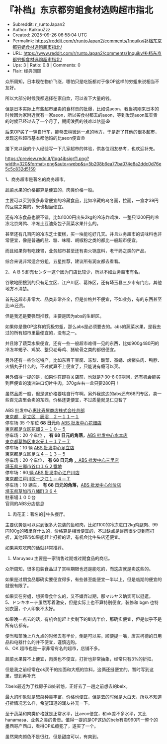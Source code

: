 # 『补档』东京都穷蛆食材选购超市指北

- Subreddit: r_runtoJapan2
- Author: KaikouZzz
- Created: 2025-09-26 06:58:04 UTC
- Permalink: https://reddit.com/r/runtoJapan2/comments/1nquikv/补档东京都穷蛆食材选购超市指北/
- URL: https://www.reddit.com/r/runtoJapan2/comments/1nquikv/补档东京都穷蛆食材选购超市指北/
- Ups: 3 | Ratio: 0.8 | Comments: 0
- Flair: 经典回顾


众所周知，日本现在物价飞涨，哪怕只是吃饭都对于像OP这样的穷蛆来说相当不友好。

所以大部分时候我都选择在家自炊，可以省下大量的钱。

但是日本实际上有些超市里卖的食材贵的批爆，比如说aeon，我当初刚来日本的时候因为家附近就有一家aeon，所以买食材都去的aeon，等到发现aeon属实贵的时候已经过去了一个月了，期间浪费的钱难以估量😭

后来OP买了一辆自行车，能够去稍微远一点的地方，于是逛了其他的很多超市，发现这些超市基本都他妈的比aeon便宜😡

接下来以我的个人经验写一下几家超市的体验，供各位润友参考，也欢迎补充。

<https://preview.redd.it/j1qq4jbsigrf1.png?width=320&format=png&auto=webp&s=5b208b6ea77ba074e8a2ddc0d76e5c5c832d5159>

1、商务超市是著名的商务超市。

蔬菜水果的价格都算是便宜的，肉类价格一般。

主要可以买到很多非常便宜的冷藏食品，比如冷藏的乌冬面，拉面，一盒才39円的豆腐之类的，米也相当便宜。

还有冷冻食品也很不错，比如1000円出头2kg的冷冻炸鸡块、一整只1200円的冷冻北京烤鸭、冷冻土豆油条包子蔬菜水果什么的。

甚至还有几百円的冷冻芝士蛋糕，买一块能吃好几天。并且业务超市的调味料也非常便宜，像是普通的盐、糖、味精、胡椒粉之类的都比一般超市便宜。

而且如果你有吃辣胃，业务超市甚至还有卖火锅底料，老干妈之类的产品。

综合来说非常适合穷蛆，五星推荐，建议所有润友都去看看。

2、ＡＢＳ卸売センター这个因为门店比较少，所以不如业务超市有名。

谷歌地图搜到的只有足立区、江户川区、葛饰区，还有埼玉县三乡市有门店，其他地方不清楚。

首先这超市非常大、品类非常齐全，但是价格并不便宜，不如业务，有的东西甚至比ok还贵。

但是我还是要强烈推荐，主要是因为abs的生鲜区。

如果你是像OP这样的究极穷蛆，那么abs是必须要去的。abs的蔬菜水果，是我去过的所有超市里最便宜的，没有之一。

并且除了蔬菜水果便宜，还有一些一般超市难得一见的东西，比如900g480円的冷冻羊蝎子、鸡架、整只老母鸡、猪软骨之类的都很便宜。

另外还有一些你吃特产，比如东百干豆腐、冻梨、酸菜、蚕蛹、卤猪头肉、鸭脖、火锅丸子什么的，不过就算不上便宜了，只能说有瘾可以买。

另外值得一提的是，如果你在即将关店前，也就是7:30-8:00期间，还有机会能买到巨便宜的澳洲进口切片牛肉，370g左右一盒只要280円！

虽然品质一般，但是这价格要啥自行车啊。另外我这边的abs还有68円专区，卖一些百元店里会卖的东西，价格还更便宜，不过质量就见仁见智了

ABS
批发中心[惠比寿屋商店株式会社总部](https://archive.ph/o/AK78O/https://www.absya.com/honten.htm)  
[東京都　足立区　辰沼　２ー１１ー１](https://archive.ph/o/AK78O/https://www.absya.com/honten.htm)  
停车场 35 个车位 **68 日元**角 [ABS
批发中心花畑店](https://archive.ph/o/AK78O/https://www.absya.com/hanabatake.html)  
[東京都足立区花畑２－１０－５](https://archive.ph/o/AK78O/https://www.absya.com/hanabatake.html)  
停车场：20 个车位 ， **有 68 日元的角落，**[ABS
批发中心水本店](https://archive.ph/o/AK78O/https://www.absya.com/mizumoto.htm)  
[東京都葛飾区東水元１－１７－７](https://archive.ph/o/AK78O/https://www.absya.com/mizumoto.htm)  
停车场：10 辆 [ABS
批发中心足立店](https://archive.ph/o/AK78O/https://www.absya.com/adati.htm)  
[東京都足立区足立４－１３－５](https://archive.ph/o/AK78O/https://www.absya.com/adati.htm)  
停车场：20 个车位， **有 68 日元角** [，ABS
批发中心三里店](https://archive.ph/o/AK78O/https://www.absya.com/misato.htm)  
[埼玉県三郷市谷口１６２番地](https://archive.ph/o/AK78O/https://www.absya.com/misato.htm)  
停车场：60[ 辆 ABS
批发中心江户川店](https://archive.ph/o/AK78O/https://www.absya.com/edogawa.html)  
[東京都江戸川区一之江１－４－７](https://archive.ph/o/AK78O/https://www.absya.com/edogawa.html)  
停车场：10 辆车， **有 68 日元的角落，**[ABS
批发中心创价店](https://archive.ph/o/AK78O/https://www.absya.com/souka.html)  
[埼玉県草加市八幡町３６４](https://archive.ph/o/AK78O/https://www.absya.com/souka.html)  
駐車場１００台  
官网的ABS分店信息

1.  肉花正：著名的🍠牛头餐厅。

主要优势是可以买到很多大包装的鱼和肉，比如1100的冷冻进口2kg鸡腿肉、99円100g的猪里脊什么的，价格算是相当便宜的，不过缺点是鲜肉很少见到有打折，其他超市如果能赶上打折的话，有机会比牛头店还便宜。

如果喜欢吃肉的话就非常推荐。

1.  Maruyasu 主要是一家销售过期或过期食品的商店。

众所周知，很多包装食品过了赏味期限也还是能吃的，而这店就是卖这些的。

如果是过期食品那确实要便宜得多，有些甚至能便宜一半以上，但是临期的便宜的就很有限了。

如果实在穷蛆，想买零食什么的，又不嫌弃过期，那マルヤス确实可以逛逛。  
5、ドンキホーテ虽然写着激安，但是实际上也不算特别便宜，装修和 bgm
也特别衣逼，个人印象不太好。

如果晚一点去的话，有机会能赶上卖剩下的鲜肉半价，那确实便宜，但是似乎不是所有店都有。

便当和菜晚上八九点的时候去有半价，倒是可以买。顺便提一嘴，唐吉柯德的日用品和电器什么的并不便宜，谨慎选购。  
6、OK 超市也是一家非常有名的超市，店铺不多。

蔬菜水果算不上便宜，肉类也不便宜，打折也非常抽象，经常只有3%的折扣。

但是我之前经常在ok买干的挂面和大瓶的饮料，这俩还挺便宜的。暂时写到这里，想到再补充

7.belx最近为了找房子四处转悠，正好去了一趟之前想去的belx。

最大的印象就是惣菜种类丰富，价格也便宜，但是去的时候是大白天，所以不知道打折情况怎么样，希望知道的润友补充一下。

至于蔬菜和肉类价格就是正常水平，比aeon便宜，和ok差不多水平，又比hanamasa、业务之类的贵贵。值得一提的是OP这边的belx有卖990円一整个的墨西哥产西瓜，看得OP瓜瘾犯了，遂买了一个。

虽然果肉颜色不是很红，但是甜度可以，有爽到。

